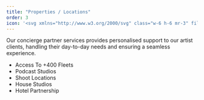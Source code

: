 ```yaml
---
title: "Properties / Locations"
order: 3
icon: '<svg xmlns="http://www.w3.org/2000/svg" class="w-6 h-6 mr-3" fill="none" viewBox="0 0 24 24" stroke="currentColor"><path stroke-linecap="round" stroke-linejoin="round" stroke-width="2" d="M19 21V5a2 2 0 00-2-2H7a2 2 0 00-2 2v16m14 0h2m-2 0h-5m-9 0H3m2 0h5M9 7h1m-1 4h1m4-4h1m-1 4h1m-5 10v-5a1 1 0 011-1h2a1 1 0 011 1v5m-4 0h4" /></svg>'
---
```


Our concierge partner services provides personalised support to our artist clients, handling their day-to-day needs and ensuring a seamless experience.

- Access To +400 Fleets
- Podcast Studios
- Shoot Locations
- House Studios
- Hotel Partnership
